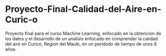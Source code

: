# Proyecto-Final-Calidad-del-Aire-en-Curic-o
Proyecto final para el curso Machine Learning, enfocado en la obtencion de los datos y el desarrollo de un analisis enfocado en comprender la calidad del aire en Curico, Region del Maule, en un peridodo de tiempo de unos 8 años.
